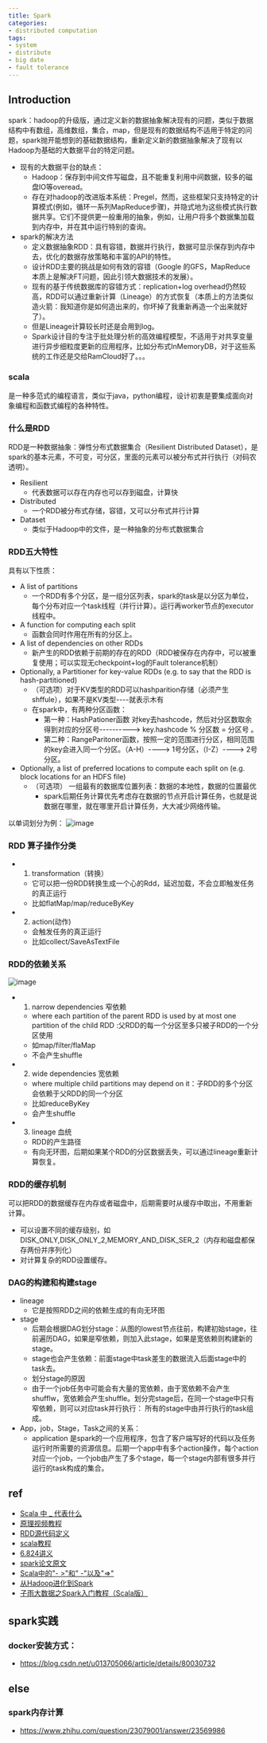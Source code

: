 ```yaml
---
title: Spark
categories:
- distributed computation
tags: 
- system
- distribute
- big date
- fault tolerance
---
```


## Introduction
spark：hadoop的升级版，通过定义新的数据抽象解决现有的问题，类似于数据结构中有数组，高维数组，集合，map，但是现有的数据结构不适用于特定的问题，spark抛开能想到的基础数据结构，重新定义新的数据抽象解决了现有以Hadoop为基础的大数据平台的特定问题。
- 现有的大数据平台的缺点：
  - Hadoop：保存到中间文件写磁盘，且不能重复利用中间数据，较多的磁盘IO等overead。
  - 存在对hadoop的改进版本系统：Pregel，然而，这些框架只支持特定的计算模式(例如，循环一系列MapReduce步骤)，并隐式地为这些模式执行数据共享。它们不提供更一般重用的抽象，例如，让用户将多个数据集加载到内存中，并在其中运行特别的查询。
- spark的解决方法
  - 定义数据抽象RDD：具有容错，数据并行执行，数据可显示保存到内存中去，优化的数据存放策略和丰富的API的特性。
  - 设计RDD主要的挑战是如何有效的容错（Google 的GFS，MapReduce 本质上是解决FT问题，因此引领大数据技术的发展）。
   - 现有的基于传统数据库的容错方式：replication+log overhead仍然较高，RDD可以通过重新计算（Lineage）的方式恢复（本质上的方法类似造火箭：我知道你是如何造出来的，你坏掉了我重新再造一个出来就好了）。
   - 但是Lineage计算较长时还是会用到log。
   - Spark设计目的专注于批处理分析的高效编程模型，不适用于对共享变量进行异步细粒度更新的应用程序，比如分布式InMemoryDB，对于这些系统的工作还是交给RamCloud好了。。。

### scala
是一种多范式的编程语言，类似于java，python编程，设计初衷是要集成面向对象编程和函数式编程的各种特性。

### 什么是RDD
RDD是一种数据抽象：弹性分布式数据集合（Resilient Distributed Dataset），是spark的基本元素，不可变，可分区，里面的元素可以被分布式并行执行（对码农透明）。
- Resilient
  - 代表数据可以存在内存也可以存到磁盘，计算快
- Distributed
  - 一个RDD被分布式存储，容错，又可以分布式并行计算
- Dataset
  - 类似于Hadoop中的文件，是一种抽象的分布式数据集合

### RDD五大特性
具有以下性质：
- A list of partitions
  - 一个RDD有多个分区，是一组分区列表，spark的task是以分区为单位，每个分布对应一个task线程（并行计算）。运行再worker节点的executor线程中。
- A function for computing each split
  -  函数会同时作用在所有的分区上。
- A list of dependencies on other RDDs
  - 新产生的RDD依赖于前期的存在的RDD（RDD被保存在内存中，可以被重复使用；可以实现无checkpoint+log的Fault tolerance机制）
- Optionally, a Partitioner for key-value RDDs (e.g. to say that the RDD is hash-partitioned)
  - （可选项）对于KV类型的RDD可以hashparition存储（必须产生shffule），如果不是KV类型----就表示木有
  - 在spark中，有两种分区函数：
    - 第一种：HashPationer函数             对key去hashcode，然后对分区数取余得到对应的分区号----------> key.hashcode % 分区数 = 分区号 。
    - 第二种：RangeParitoner函数，按照一定的范围进行分区，相同范围的key会进入同一个分区。（A-H）----> 1号分区，（I-Z）----> 2号分区。
 - Optionally, a list of preferred locations to compute each split on (e.g. block locations for
 an HDFS file)
   - （可选项）  一组最有的数据库位置列表：数据的本地性，数据的位置最优
     - spark后期任务计算优先考虑存在数据的节点开启计算任务，也就是说数据在哪里，就在哪里开启计算任务，大大减少网络传输。

以单词划分为例：
![image](https://img-blog.csdnimg.cn/20200227120058838.png?x-oss-process=image/watermark,type_ZmFuZ3poZW5naGVpdGk,shadow_10,text_aHR0cHM6Ly9ibG9nLmNzZG4ubmV0L3FxXzI4MjU4OTAz,size_16,color_FFFFFF,t_70)

### RDD 算子操作分类
- 1. transformation（转换）
  - 它可以把一份RDD转换生成一个心的Rdd，延迟加载，不会立即触发任务的真正运行
  - 比如flatMap/map/reduceByKey
- 2. action(动作)
  - 会触发任务的真正运行
  - 比如collect/SaveAsTextFile

### RDD的依赖关系

![image](https://img-blog.csdnimg.cn/20200227121033678.png?x-oss-process=image/watermark,type_ZmFuZ3poZW5naGVpdGk,shadow_10,text_aHR0cHM6Ly9ibG9nLmNzZG4ubmV0L3FxXzI4MjU4OTAz,size_16,color_FFFFFF,t_70)

- 1. narrow dependencies 窄依赖
  - where each partition of the parent RDD is used by at most one partition of the child RDD :父RDD的每一个分区至多只被子RDD的一个分区使用
  - 如map/filter/flaMap
  - 不会产生shuffle
- 2. wide dependencies 宽依赖
  - where multiple child partitions may depend on it：子RDD的多个分区会依赖于父RDD的同一个分区
  - 比如reduceByKey
  - 会产生shuffle

- 3. lineage 血统
  - RDD的产生路径
  - 有向无环图，后期如果某个RDD的分区数据丢失，可以通过lineage重新计算恢复。

### RDD的缓存机制
可以把RDD的数据缓存在内存或者磁盘中，后期需要时从缓存中取出，不用重新计算。

- 可以设置不同的缓存级别，如DISK_ONLY,DISK_ONLY_2,MEMORY_AND_DISK_SER_2（内存和磁盘都保存两份并序列化）
- 对计算复杂的RDD设置缓存。

### DAG的构建和构建stage
- lineage
  - 它是按照RDD之间的依赖生成的有向无环图
- stage
  - 后期会根据DAG划分stage：从图的lowest节点往前，构建初始stage，往前遍历DAG，如果是窄依赖，则加入此stage，如果是宽依赖则构建新的stage。
  - stage也会产生依赖：前面stage中task差生的数据流入后面stage中的task去。
  - 划分stage的原因
   - 由于一个job任务中可能会有大量的宽依赖，由于宽依赖不会产生shufflw，宽依赖会产生shuffle。划分完stage后，在同一个stage中只有窄依赖，则可以对应task并行执行： 所有的stage中由并行执行的task组成。
- App，job，Stage，Task之间的关系：
  - application 是spark的一个应用程序，包含了客户端写好的代码以及任务运行时所需要的资源信息。后期一个app中有多个action操作，每个action对应一个job，一个job由产生了多个stage，每一个stage内部有很多并行运行的task构成的集合。
 

## ref
- [Scala 中 _ 代表什么](https://www.jianshu.com/p/7ea0a450eec8)
- [原理视频教程](https://www.bilibili.com/video/av76914891?from=search&seid=13134650878163258083)
- [RDD源代码定义](https://github.com/apache/spark/blob/master/core/src/main/scala/org/apache/spark/rdd/RDD.scala)
- [scala教程](https://www.runoob.com/scala/scala-tutorial.html)
- [6.824讲义]()
- [spark论文原文]()
- [Scala中的"- >"和" -"以及"=>"](https://blog.csdn.net/someInNeed/article/details/90047624)
- [从Hadoop进化到Spark](https://www.zhihu.com/answer/41608400)
- [子雨大数据之Spark入门教程（Scala版）](http://dblab.xmu.edu.cn/blog/spark/)
## spark实践
### docker安装方式：
- https://blog.csdn.net/u013705066/article/details/80030732

## else

### spark内存计算
- https://www.zhihu.com/question/23079001/answer/23569986

